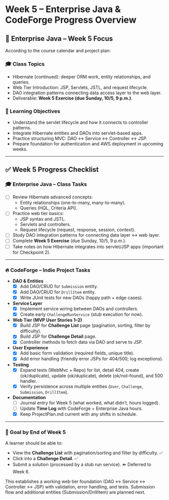 # Week 5 – Enterprise Java & CodeForge Progress Overview

## 📅 Enterprise Java – Week 5 Focus

According to the course calendar and project plan:

### 🎓 Class Topics
- Hibernate (continued): deeper ORM work, entity relationships, and queries.
- Web Tier Introduction: JSP, Servlets, JSTL, and request lifecycle.
- DAO integration patterns connecting data access layer to the web layer.
- Deliverable: **Week 5 Exercise (due Sunday, 10/5, 9 p.m.)**.

### 🎯 Learning Objectives
- Understand the servlet lifecycle and how it connects to controller patterns.
- Integrate Hibernate entities and DAOs into servlet-based apps.
- Practice structuring MVC: DAO ↔ Service ↔ Controller ↔ JSP.
- Prepare foundation for authentication and AWS deployment in upcoming weeks.

---

## ✅ Week 5 Progress Checklist

### 🎓 Enterprise Java – Class Tasks
- [ ] Review Hibernate advanced concepts:  
  - Entity relationships (one-to-many, many-to-many).  
  - Queries (HQL, Criteria API).  
- [ ] Practice web tier basics:  
  - JSP syntax and JSTL.  
  - Servlets and controllers.  
  - Request lifecycle (request, response, session, context).  
- [ ] Study DAO integration patterns for connecting data layer ↔ web layer.  
- [ ] Complete **Week 5 Exercise** (due Sunday, 10/5, 9 p.m.).  
- [ ] Take notes on how Hibernate integrates into servlet/JSP apps (important for Checkpoint 2).  

---

### 🔥 CodeForge – Indie Project Tasks
- **DAO & Entities**
  - [x] Add DAO/CRUD for `Submission` entity.  
  - [x] Add DAO/CRUD for `DrillItem` entity.  
  - [x] Write JUnit tests for new DAOs (happy path + edge cases).  

- **Service Layer**
  - [x] Implement service wiring between DAOs and controllers.  
  - [x] Create early `ChallengeRunService` (stub execution for now).  

- **Web Tier (MVP User Stories 1–2)**  
  - [x] Build JSP for **Challenge List** page (pagination, sorting, filter by difficulty).  
  - [x] Build JSP for **Challenge Detail** page.  
  - [x] Controller methods to fetch data via DAO and serve to JSP.  

- **User Experience**
  - [x] Add basic form validation (required fields, unique title).  
  - [x] Add error handling (friendly error JSPs for 404/500; log exceptions).  

- **Testing**
  - [x] Expand tests (WebMvc + Repo) for list, detail 404, create (ok/duplicate), update (ok/duplicate), delete (ok/not-found), and 500 handler.  
  - [x] Verify persistence across multiple entities (`User`, `Challenge`, `Submission`, `DrillItem`).  

- **Documentation**
  - [ ] Journal entry for Week 5 (what worked, what didn’t, hours logged).  
  - [ ] Update **Time Log** with CodeForge + Enterprise Java hours.  
  - [x] Keep ProjectPlan.md current with any shifts in schedule.  

---

### 🏁 Goal by End of Week 5
A learner should be able to:
- View the **Challenge List** with pagination/sorting and filter by difficulty. ✅
- Click into a **Challenge Detail**. ✅
- Submit a solution (processed by a stub run service). ⏩ Deferred to Week 6.

This establishes a working web tier foundation (DAO ↔ Service ↔ Controller ↔ JSP) with validation, error handling, and tests. Submission flow and additional entities (Submission/DrillItem) are planned next.
